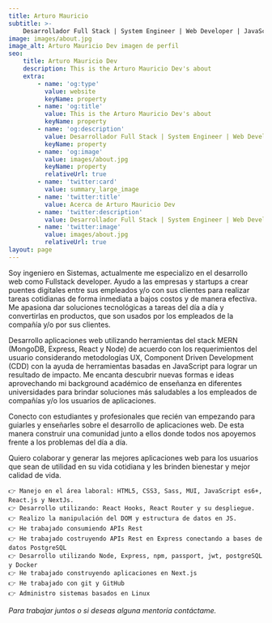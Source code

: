 ```yaml
---
title: Arturo Mauricio
subtitle: >-
    Desarrollador Full Stack | System Engineer | Web Developer | JavaScript | React.Js | Node | Express | PostgreSQL | Next.Js | Backend | Frontend | HTML/CSS | Linux System Administrator | Educator | +1000 Personas Formadas
image: images/about.jpg
image_alt: Arturo Mauricio Dev imagen de perfil
seo:
    title: Arturo Mauricio Dev
    description: This is the Arturo Mauricio Dev's about
    extra:
        - name: 'og:type'
          value: website
          keyName: property
        - name: 'og:title'
          value: This is the Arturo Mauricio Dev's about
          keyName: property
        - name: 'og:description'
          value: Desarrollador Full Stack | System Engineer | Web Developer | JavaScript | React.Js | Node | Express | PostgreSQL | Next.Js | Backend | Frontend | HTML/CSS | Linux System Administrator | Educator | +1000 Personas Formadas
          keyName: property
        - name: 'og:image'
          value: images/about.jpg
          keyName: property
          relativeUrl: true
        - name: 'twitter:card'
          value: summary_large_image
        - name: 'twitter:title'
          value: Acerca de Arturo Mauricio Dev
        - name: 'twitter:description'
          value: Desarrollador Full Stack | System Engineer | Web Developer
        - name: 'twitter:image'
          value: images/about.jpg
          relativeUrl: true
layout: page
---
```


Soy ingeniero en Sistemas, actualmente me especializo en el desarrollo web como Fullstack developer. Ayudo a las empresas y startups a crear puentes digitales entre sus empleados y/o con sus clientes para realizar tareas cotidianas de forma inmediata a bajos costos y de manera efectiva. Me apasiona dar soluciones tecnológicas a tareas del día a día y convertirlas en productos, que son usados por los empleados de la compañía y/o por sus clientes.

Desarrollo aplicaciones web utilizando herramientas del stack MERN (MongoDB, Express, React y Node) de acuerdo con los requerimientos del usuario considerando metodologías UX, Component Driven Development (CDD) con la ayuda de herramientas basadas en JavaScript para lograr un resultado de impacto.
Me encanta descubrir nuevas formas e ideas aprovechando mi background académico de enseñanza en diferentes universidades para brindar soluciones más saludables a los empleados de compañías y/o los usuarios de aplicaciones.

Conecto con estudiantes y profesionales que recién van empezando para guiarles y enseñarles sobre el desarrollo de aplicaciones web. De esta manera construir una comunidad junto a ellos donde todos nos apoyemos frente a los problemas del día a día.

Quiero colaborar y generar las mejores aplicaciones web para los usuarios que sean de utilidad en su vida cotidiana y les brinden bienestar y mejor calidad de vida.

    👉 Manejo en el área laboral: HTML5, CSS3, Sass, MUI, JavaScript es6+, React.js y NextJs.
    👉 Desarrollo utilizando: React Hooks, React Router y su despliegue.
    👉 Realizo la manipulación del DOM y estructura de datos en JS.
    👉 He trabajado consumiendo APIs Rest
    👉 He trabajado costruyendo APIs Rest en Express conectando a bases de datos PostgreSQL
    👉 Desarrollo utilizando Node, Express, npm, passport, jwt, postgreSQL y Docker
    👉 He trabajado construyendo aplicaciones en Next.js
    👉 He trabajado con git y GitHub
    👉 Administro sistemas basados en Linux

_Para trabajar juntos o si deseas alguna mentoría contáctame._
